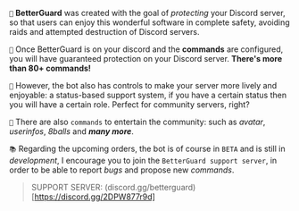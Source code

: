 
`🔧` **BetterGuard**  was created with the goal of _protecting_ your Discord server, so that users can enjoy this wonderful software in complete safety, avoiding raids and attempted destruction of Discord servers.

`🧰` Once BetterGuard is on your discord and the **commands** are configured, you will have guaranteed protection on your Discord server.
     **There's more than 80+ commands!**

`📕` However, the bot also has controls to make your server more lively and enjoyable: a status-based support system, if you have a certain status then you will have a certain role. Perfect for community servers, right?

`📒` There are also `commands` to entertain the community: such as _avatar_, _userinfos_, _8balls_ and _**many more**_.

`📚` Regarding the upcoming orders, the bot is of course in `BETA` and is still in _development_, I encourage you to join the `BetterGuard support server`, in order to be able to report _bugs_ and propose new _commands_.

> SUPPORT SERVER: (discord.gg/betterguard)[https://discord.gg/2DPW877r9d]
